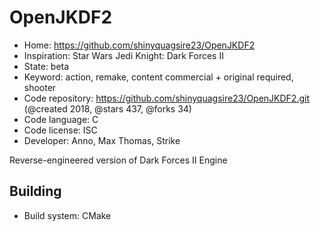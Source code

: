 # OpenJKDF2

- Home: https://github.com/shinyquagsire23/OpenJKDF2
- Inspiration: Star Wars Jedi Knight: Dark Forces II
- State: beta
- Keyword: action, remake, content commercial + original required, shooter
- Code repository: https://github.com/shinyquagsire23/OpenJKDF2.git (@created 2018, @stars 437, @forks 34)
- Code language: C
- Code license: ISC
- Developer: Anno, Max Thomas, Strike

Reverse-engineered version of Dark Forces II Engine

## Building

- Build system: CMake
